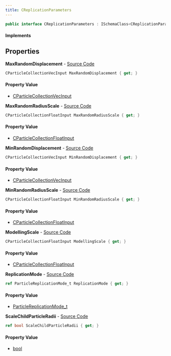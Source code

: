 ```yaml
---
title: CReplicationParameters
---
```


```csharp
public interface CReplicationParameters : ISchemaClass<CReplicationParameters>, ISchemaField, ISchemaClass, INativeHandle
```

#### Implements

## Properties

**MaxRandomDisplacement** - [Source Code](https://github.com/swiftly-solution/swiftlys2/blob/main/managed/src/SwiftlyS2.Generated/Schemas/Interfaces/CReplicationParameters.cs#L26)

```csharp
CParticleCollectionVecInput MaxRandomDisplacement { get; }
```

#### Property Value

- [CParticleCollectionVecInput](/docs/api/shared/schemadefinitions/cparticlecollectionvecinput)

**MaxRandomRadiusScale** - [Source Code](https://github.com/swiftly-solution/swiftlys2/blob/main/managed/src/SwiftlyS2.Generated/Schemas/Interfaces/CReplicationParameters.cs#L22)

```csharp
CParticleCollectionFloatInput MaxRandomRadiusScale { get; }
```

#### Property Value

- [CParticleCollectionFloatInput](/docs/api/shared/schemadefinitions/cparticlecollectionfloatinput)

**MinRandomDisplacement** - [Source Code](https://github.com/swiftly-solution/swiftlys2/blob/main/managed/src/SwiftlyS2.Generated/Schemas/Interfaces/CReplicationParameters.cs#L24)

```csharp
CParticleCollectionVecInput MinRandomDisplacement { get; }
```

#### Property Value

- [CParticleCollectionVecInput](/docs/api/shared/schemadefinitions/cparticlecollectionvecinput)

**MinRandomRadiusScale** - [Source Code](https://github.com/swiftly-solution/swiftlys2/blob/main/managed/src/SwiftlyS2.Generated/Schemas/Interfaces/CReplicationParameters.cs#L20)

```csharp
CParticleCollectionFloatInput MinRandomRadiusScale { get; }
```

#### Property Value

- [CParticleCollectionFloatInput](/docs/api/shared/schemadefinitions/cparticlecollectionfloatinput)

**ModellingScale** - [Source Code](https://github.com/swiftly-solution/swiftlys2/blob/main/managed/src/SwiftlyS2.Generated/Schemas/Interfaces/CReplicationParameters.cs#L28)

```csharp
CParticleCollectionFloatInput ModellingScale { get; }
```

#### Property Value

- [CParticleCollectionFloatInput](/docs/api/shared/schemadefinitions/cparticlecollectionfloatinput)

**ReplicationMode** - [Source Code](https://github.com/swiftly-solution/swiftlys2/blob/main/managed/src/SwiftlyS2.Generated/Schemas/Interfaces/CReplicationParameters.cs#L16)

```csharp
ref ParticleReplicationMode_t ReplicationMode { get; }
```

#### Property Value

- [ParticleReplicationMode_t](/docs/api/shared/schemadefinitions/particlereplicationmode_t)

**ScaleChildParticleRadii** - [Source Code](https://github.com/swiftly-solution/swiftlys2/blob/main/managed/src/SwiftlyS2.Generated/Schemas/Interfaces/CReplicationParameters.cs#L18)

```csharp
ref bool ScaleChildParticleRadii { get; }
```

#### Property Value

- [bool](https://learn.microsoft.com/dotnet/api/system.boolean)

